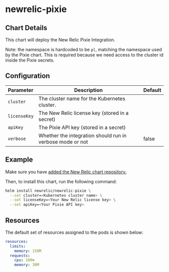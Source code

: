 # newrelic-pixie

## Chart Details

This chart will deploy the New Relic Pixie Integration.

Note: the namespace is hardcoded to be `pl`, matching the namespace used by the Pixie chart. This is required because
we need access to the cluster id inside the Pixie secrets.

## Configuration

| Parameter                     | Description                                                  | Default                    |
| ----------------------------- | ------------------------------------------------------------ | -------------------------- |
| `cluster`                     | The cluster name for the Kubernetes cluster.                 |                            |
| `licenseKey`                  | The New Relic license key (stored in a secret)               |                            |
| `apiKey`                      | The Pixie API key  (stored in a secret)                      |                            |
| `verbose`                     | Whether the integration should run in verbose mode or not    | false                      |

## Example

Make sure you have [added the New Relic chart repository.](../../README.md#installing-charts)

Then, to install this chart, run the following command:

```sh
helm install newrelic/newrelic-pixie \
  --set cluster=<Kubernetes cluster name> \
  --set licenseKey=<Your New Relic license key> \
  --set apiKey=<Your Pixie API key>
```

## Resources

The default set of resources assigned to the pods is shown below:

```yaml
resources:
  limits:
    memory: 150M
  requests:
    cpu: 100m
    memory: 30M
```

